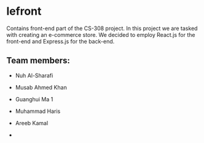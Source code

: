 # lefront
Contains front-end part of the CS-308 project. In this project we are tasked with creating an e-commerce store. We decided to employ React.js for the front-end and Express.js for the back-end.

## Team members:

* Nuh Al-Sharafi

* Musab Ahmed Khan

* Guanghui Ma 1

* Muhammad Haris

* Areeb Kamal

* 
